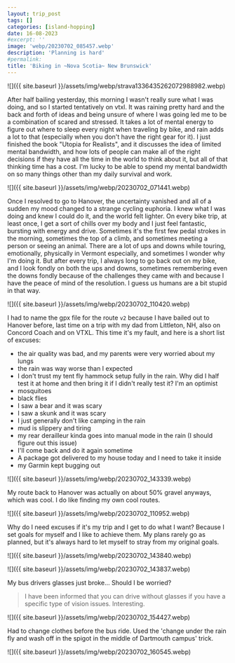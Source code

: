 ```yaml
---
layout: trip_post
tags: []
categories: [island-hopping]
date: 16-08-2023
#excerpt: ''
image: 'webp/20230702_085457.webp'
description: 'Planning is hard'
#permalink:
title: 'Biking in ~Nova Scotia~ New Brunswick'
---
```


![]({{ site.baseurl }}/assets/img/webp/strava1336435262072988982.webp)

After half bailing yesterday, this morning I wasn't really sure what I was
doing, and so I started tentatively on vtxl. It was raining pretty hard and the
back and forth of ideas and being unsure of where I was going led me to be
a combination of scared and stressed. It takes a lot of mental energy to figure
out where to sleep every night when traveling by bike, and rain adds a lot to
that (especially when you don't have the right gear for it). I just finished
the book "Utopia for Realists", and it discusses the idea of limited mental
bandwidth, and how lots of people can make all of the right decisions if they
have all the time in the world to think about it, but all of that thinking time
has a cost. I'm lucky to be able to spend my mental bandwidth on so many things
other than my daily survival and work.

![]({{ site.baseurl }}/assets/img/webp/20230702_071441.webp)

Once I resolved to go to Hanover, the uncertainty vanished and all of a sudden
my mood changed to a strange cycling euphoria. I knew what I was doing and knew
I could do it, and the world felt lighter. On every bike trip, at least once,
I get a sort of chills over my body and I just feel fantastic, bursting with
energy and drive. Sometimes it's the first few pedal strokes in the morning,
sometimes the top of a climb, and sometimes meeting a person or seeing an
animal. There are a lot of ups and downs while touring, emotionally, physically
in Vermont especially, and sometimes I wonder why I'm doing it. But after every
trip, I always long to go back out on my bike, and I look fondly on both the
ups and downs, sometimes remembering even the downs fondly because of the
challenges they came with and because I have the peace of mind of the
resolution. I guess us humans are a bit stupid in that way.

![]({{ site.baseurl }}/assets/img/webp/20230702_110420.webp)

I had to name the gpx file for the route `v2` because I have bailed out to Hanover before, last
time on a trip with my dad from Littleton, NH, also on Concord Coach and on
VTXL. This time it's my fault, and here is a short list of excuses:

- the air quality was bad, and my parents were very worried about my lungs
- the rain was way worse than I expected
- I don't trust my tent fly hammock setup fully in the rain. Why did I half test it at home and then bring it if I didn't really test it? I'm an optimist
- mosquitoes
- black flies
- I saw a bear and it was scary
- I saw a skunk and it was scary
- I just generally don't like camping in the rain
- mud is slippery and tiring
- my rear derailleur kinda goes into manual mode in the rain (I should figure out this issue)
- I'll come back and do it again sometime
- A package got delivered to my house today and I need to take it inside
- my Garmin kept bugging out

![]({{ site.baseurl }}/assets/img/webp/20230702_143339.webp)

My route back to Hanover was actually on about 50% gravel anyways, which was
cool. I do like finding my own cool routes.

![]({{ site.baseurl }}/assets/img/webp/20230702_110952.webp)

Why do I need excuses if it's my trip and I get to do what I want? Because
I set goals for myself and I like to achieve them. My plans rarely go as
planned, but it's always hard to let myself to stray from my original goals.

![]({{ site.baseurl }}/assets/img/webp/20230702_143840.webp)

![]({{ site.baseurl }}/assets/img/webp/20230702_143837.webp)

My bus drivers glasses just broke... Should I be worried?

> I have been informed that you can drive without glasses if you have
a specific type of vision issues. Interesting.

![]({{ site.baseurl }}/assets/img/webp/20230702_154427.webp)

Had to change clothes before the bus ride. Used the 'change under the rain fly
and wash off in the spigot in the middle of Dartmouth campus' trick.

![]({{ site.baseurl }}/assets/img/webp/20230702_160545.webp)
